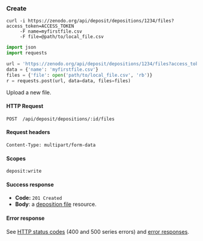 ### Create

<div class="align-columns"></div>

```shell
curl -i https://zenodo.org/api/deposit/depositions/1234/files?access_token=ACCESS_TOKEN
     -F name=myfirstfile.csv
     -F file=@path/to/local_file.csv

```

```python
import json
import requests

url = 'https://zenodo.org/api/deposit/depositions/1234/files?access_token=ACCESS_TOKEN'
data = {'name': 'myfirstfile.csv'}
files = {'file': open('path/to/local_file.csv', 'rb')}
r = requests.post(url, data=data, files=files)
```

Upload a new file.

<div class="align-columns"></div>

#### HTTP Request

`POST  /api/deposit/depositions/:id/files`

#### Request headers

`Content-Type: multipart/form-data`

#### Scopes

`deposit:write`

#### Success response

* **Code:** `201 Created`
* **Body**: a [deposition file](#deposition-file) resource.

#### Error response

See [HTTP status codes](#http-status-codes) (400 and 500 series errors) and
[error responses](#errors).
